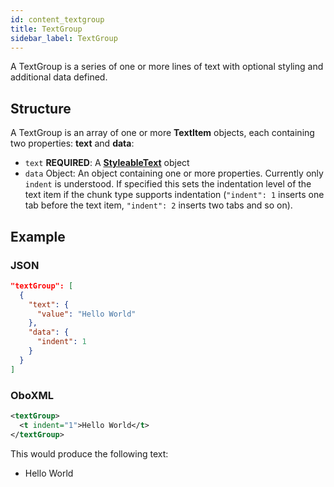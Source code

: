 ```yaml
---
id: content_textgroup
title: TextGroup
sidebar_label: TextGroup
---
```


A TextGroup is a series of one or more lines of text with optional styling and additional data defined.

## Structure

A TextGroup is an array of one or more **TextItem** objects, each containing two properties: **text** and **data**:

* `text` **REQUIRED**: A [**StyleableText**](content_styleabletext.md) object
* `data` Object: An object containing one or more properties. Currently only `indent` is understood. If specified this sets the indentation level of the text item if the chunk type supports indentation (`"indent": 1` inserts one tab before the text item, `"indent": 2` inserts two tabs and so on).

## Example

### JSON

```json
"textGroup": [
  {
    "text": {
      "value": "Hello World"
    },
    "data": {
      "indent": 1
    }
  }
]
```

### OboXML

```xml
<textGroup>
  <t indent="1">Hello World</t>
</textGroup>
```

This would produce the following text:
* Hello World
